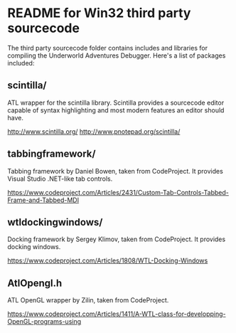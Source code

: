 # README for Win32 third party sourcecode

The third party sourcecode folder contains includes and libraries for
compiling the Underworld Adventures Debugger. Here's a list of packages
included:

## scintilla/

ATL wrapper for the scintilla library. Scintilla provides a sourcecode
editor capable of syntax highlighting and most modern features an editor
should have.

http://www.scintilla.org/
http://www.pnotepad.org/scintilla/

## tabbingframework/

Tabbing framework by Daniel Bowen, taken from CodeProject. It provides
Visual Studio .NET-like tab controls.

https://www.codeproject.com/Articles/2431/Custom-Tab-Controls-Tabbed-Frame-and-Tabbed-MDI

## wtldockingwindows/

Docking framework by Sergey Klimov, taken from CodeProject. It provides
docking windows.

https://www.codeproject.com/Articles/1808/WTL-Docking-Windows

## AtlOpengl.h

ATL OpenGL wrapper by Zilin, taken from CodeProject.

https://www.codeproject.com/Articles/1411/A-WTL-class-for-developping-OpenGL-programs-using
